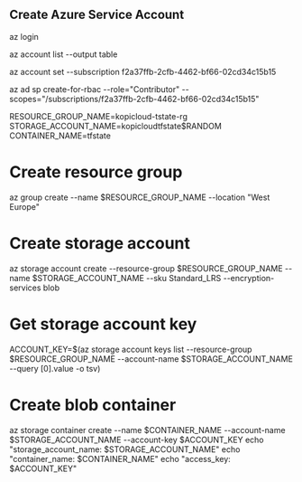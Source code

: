 ## Create Azure Service Account

az login

az account list --output table

az account set --subscription f2a37ffb-2cfb-4462-bf66-02cd34c15b15


az ad sp create-for-rbac --role="Contributor" --scopes="/subscriptions/f2a37ffb-2cfb-4462-bf66-02cd34c15b15"

RESOURCE_GROUP_NAME=kopicloud-tstate-rg
STORAGE_ACCOUNT_NAME=kopicloudtfstate$RANDOM
CONTAINER_NAME=tfstate
# Create resource group
az group create --name $RESOURCE_GROUP_NAME --location "West Europe"
# Create storage account
az storage account create --resource-group $RESOURCE_GROUP_NAME --name $STORAGE_ACCOUNT_NAME --sku Standard_LRS --encryption-services blob
# Get storage account key
ACCOUNT_KEY=$(az storage account keys list --resource-group $RESOURCE_GROUP_NAME --account-name $STORAGE_ACCOUNT_NAME --query [0].value -o tsv)
# Create blob container
az storage container create --name $CONTAINER_NAME --account-name $STORAGE_ACCOUNT_NAME --account-key $ACCOUNT_KEY
echo "storage_account_name: $STORAGE_ACCOUNT_NAME"
echo "container_name: $CONTAINER_NAME"
echo "access_key: $ACCOUNT_KEY"
